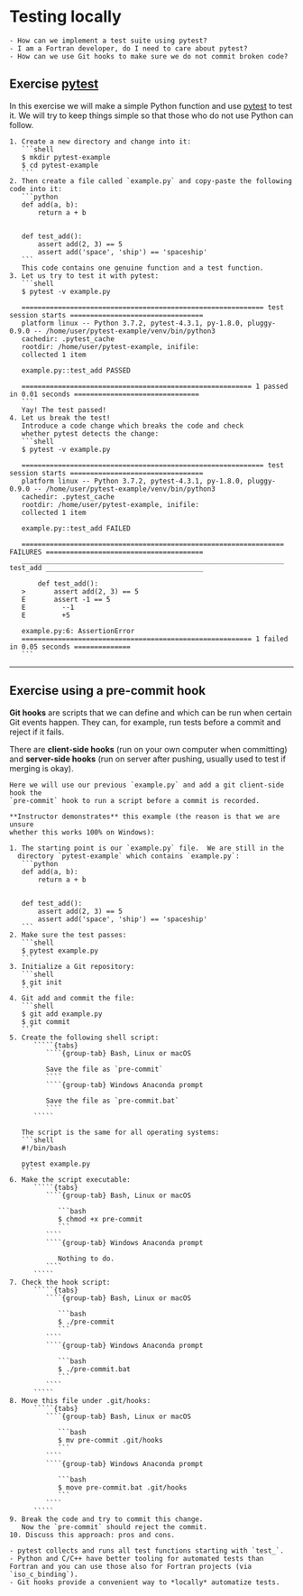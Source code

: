 # Testing locally

```{questions}
- How can we implement a test suite using pytest?
- I am a Fortran developer, do I need to care about pytest?
- How can we use Git hooks to make sure we do not commit broken code?
```


## Exercise [pytest](http://doc.pytest.org)

In this exercise we will make a simple Python function and use
[pytest](http://doc.pytest.org) to test it. We will try to
keep things simple so that those who do not use Python can follow.

````{challenge} Exercise: 15 min
1. Create a new directory and change into it:
   ```shell
   $ mkdir pytest-example
   $ cd pytest-example
   ```
2. Then create a file called `example.py` and copy-paste the following code into it:
   ```python
   def add(a, b):
       return a + b


   def test_add():
       assert add(2, 3) == 5
       assert add('space', 'ship') == 'spaceship'
   ```
   This code contains one genuine function and a test function.
3. Let us try to test it with pytest:
   ```shell
   $ pytest -v example.py

   ============================================================ test session starts =================================
   platform linux -- Python 3.7.2, pytest-4.3.1, py-1.8.0, pluggy-0.9.0 -- /home/user/pytest-example/venv/bin/python3
   cachedir: .pytest_cache
   rootdir: /home/user/pytest-example, inifile:
   collected 1 item

   example.py::test_add PASSED

   ========================================================= 1 passed in 0.01 seconds ===============================
   ```
   Yay! The test passed!
4. Let us break the test!
   Introduce a code change which breaks the code and check
   whether pytest detects the change:
   ```shell
   $ pytest -v example.py

   ============================================================ test session starts =================================
   platform linux -- Python 3.7.2, pytest-4.3.1, py-1.8.0, pluggy-0.9.0 -- /home/user/pytest-example/venv/bin/python3
   cachedir: .pytest_cache
   rootdir: /home/user/pytest-example, inifile:
   collected 1 item

   example.py::test_add FAILED

   ================================================================= FAILURES =======================================
   _________________________________________________________________ test_add _______________________________________

       def test_add():
   >       assert add(2, 3) == 5
   E       assert -1 == 5
   E         --1
   E         +5

   example.py:6: AssertionError
   ========================================================= 1 failed in 0.05 seconds ==============
   ```
````

---

## Exercise using a pre-commit hook

**Git hooks** are scripts that we can define and which can be run when certain Git
events happen.  They can, for example, run tests before a commit and
reject if it fails.

There are **client-side hooks** (run on your own computer when
committing) and **server-side hooks** (run on server after pushing,
usually used to test if merging is okay).


````{discussion} Demonstration
Here we will use our previous `example.py` and add a git client-side hook the
`pre-commit` hook to run a script before a commit is recorded.

**Instructor demonstrates** this example (the reason is that we are unsure
whether this works 100% on Windows):

1. The starting point is our `example.py` file.  We are still in the
  directory `pytest-example` which contains `example.py`:
   ```python
   def add(a, b):
       return a + b


   def test_add():
       assert add(2, 3) == 5
       assert add('space', 'ship') == 'spaceship'
   ```
2. Make sure the test passes:
   ```shell
   $ pytest example.py
   ```
3. Initialize a Git repository:
   ```shell
   $ git init
   ```
4. Git add and commit the file:
   ```shell
   $ git add example.py
   $ git commit
   ```
5. Create the following shell script:
      `````{tabs}
         ````{group-tab} Bash, Linux or macOS

         Save the file as `pre-commit`
         ````
         ````{group-tab} Windows Anaconda prompt

		 Save the file as `pre-commit.bat`
         ````
      `````

   The script is the same for all operating systems:
   ```shell
   #!/bin/bash

   pytest example.py
   ```
6. Make the script executable:
      `````{tabs}
         ````{group-tab} Bash, Linux or macOS
     
            ```bash
            $ chmod +x pre-commit
            ```
         ````
         ````{group-tab} Windows Anaconda prompt
     
            Nothing to do.
         ````
      `````
7. Check the hook script:
      `````{tabs}
         ````{group-tab} Bash, Linux or macOS
     
            ```bash
            $ ./pre-commit
            ```
         ````
         ````{group-tab} Windows Anaconda prompt
     
            ```bash
            $ ./pre-commit.bat
            ```
         ````
      `````
8. Move this file under .git/hooks:
      `````{tabs}
         ````{group-tab} Bash, Linux or macOS
     
            ```bash
            $ mv pre-commit .git/hooks
            ```
         ````
         ````{group-tab} Windows Anaconda prompt
     
            ```bash
            $ move pre-commit.bat .git/hooks
            ```
         ````
      `````
9. Break the code and try to commit this change.
   Now the `pre-commit` should reject the commit.
10. Discuss this approach: pros and cons.
````

```{keypoints}
- pytest collects and runs all test functions starting with `test_`.
- Python and C/C++ have better tooling for automated tests than Fortran and you can use those also for Fortran projects (via `iso_c_binding`).
- Git hooks provide a convenient way to *locally* automatize tests.
```
